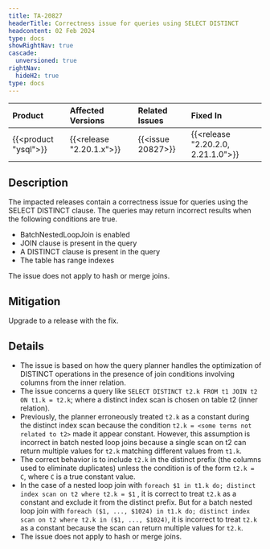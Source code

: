 ```yaml
---
title: TA-20827
headerTitle: Correctness issue for queries using SELECT DISTINCT
headcontent: 02 Feb 2024
type: docs
showRightNav: true
cascade:
  unversioned: true
rightNav:
  hideH2: true
type: docs
---
```


|          Product           |  Affected Versions  |  Related Issues   | Fixed In |
| :------------------------- | :------------------ | :---------------- | :------- |
| {{<product "ysql">}}       | {{<release "2.20.1.x">}} | {{<issue 20827>}} | {{<release "2.20.2.0, 2.21.1.0">}}      |

## Description

The impacted releases contain a correctness issue for queries using the SELECT DISTINCT clause. The queries may return incorrect results when the following conditions are true.

- BatchNestedLoopJoin is enabled
- JOIN clause is present in the query
- A DISTINCT clause is present in the query
- The table has range indexes

The issue does not apply to hash or merge joins.

## Mitigation

Upgrade to a release with the fix.

## Details

- The issue is based on how the query planner handles the optimization of DISTINCT operations in the presence of join conditions involving columns from the inner relation.
- The issue concerns a query like `SELECT DISTINCT t2.k FROM t1 JOIN t2 ON t1.k = t2.k`; where a distinct index scan is chosen on table t2 (inner relation).
- Previously, the planner erroneously treated `t2.k` as a constant during the distinct index scan because the condition `t2.k = <some terms not related to t2>` made it appear constant. However, this assumption is incorrect in batch nested loop joins because a single scan on t2 can return multiple values for `t2.k` matching different values from `t1.k`.
- The correct behavior is to include `t2.k` in the distinct prefix (the columns used to eliminate duplicates) unless the condition is of the form `t2.k = C`, where `C` is a true constant value.
- In the case of a nested loop join with `foreach $1 in t1.k do; distinct index scan on t2 where t2.k = $1` , it is correct to treat `t2.k` as a constant and exclude it from the distinct prefix. But for a batch nested loop join with `foreach ($1, ..., $1024) in t1.k do; distinct index scan on t2 where t2.k in ($1, ..., $1024)`, it is incorrect to treat `t2.k` as a constant because the scan can return multiple values for `t2.k`.
- The issue does not apply to hash or merge joins.
